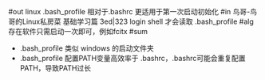 #out
linux .bash_profile 相对于.bashrc 更适用于第一次启动初始化
#in
鸟哥-鸟哥的Linux私房菜 基础学习篇 3ed|323
login shell 才会读取 .bash_profile
#alg
存在软件只需启动一次即可，例如fcitx
#sum
- .bash_profile 类似 windows 的启动文件夹
- .bash_profile 配置PATH变量高效率于 .bashrc，.bashrc可能会重复配置PATH，导致PATH过长
